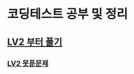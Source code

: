 # 코딩테스트 공부 및 정리
## [LV2 부터 풀기](https://github.com/ryunada/Coding_Test_Practice/tree/main/PHW/Programmers/LV2)  
### [LV2 못푼문제](https://github.com/nikel4610/Coding_Test_Practice/tree/main/PHW/Programmers/LV2%EB%AA%BB%ED%91%BC%EB%AC%B8%EC%A0%9C)
